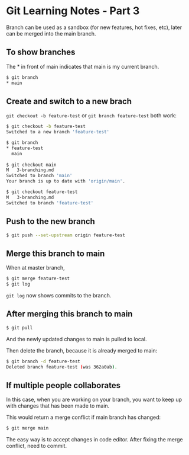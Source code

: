# Git Learning Notes - Part 3
Branch can be used as a sandbox (for new features, hot fixes, etc), later can be merged into the main branch. 

## To show branches
The \* in front of main indicates that main is my current branch. 
```sh
$ git branch
* main
```

## Create and switch to a new brach
`git checkout -b feature-test` or `git branch feature-test` both work:
```sh
$ git checkout -b feature-test
Switched to a new branch 'feature-test'

$ git branch
* feature-test
  main
  
$ git checkout main
M	3-branching.md
Switched to branch 'main'
Your branch is up to date with 'origin/main'.

$ git checkout feature-test
M	3-branching.md
Switched to branch 'feature-test'
```

## Push to the new branch
```sh
$ git push --set-upstream origin feature-test
```

## Merge this branch to main
When at master branch, 
```sh 
$ git merge feature-test
$ git log
```

`git log` now shows commits to the branch. 

## After merging this branch to main
```sh
$ git pull
```
And the newly updated changes to main is pulled to local. 

Then delete the branch, because it is already merged to main:
```sh
$ git branch -d feature-test
Deleted branch feature-test (was 362a0ab).
```

## If multiple people collaborates
In this case, when you are working on your branch, you want to keep up with changes that has been made to main. 

This would return a merge conflict if main branch has changed: 
```sh
$ git merge main
```

The easy way is to accept changes in code editor. After fixing the merge conflict, need to commit. 
